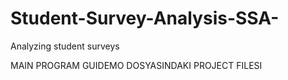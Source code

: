# Student-Survey-Analysis-SSA-
Analyzing student surveys

MAIN PROGRAM GUIDEMO DOSYASINDAKI PROJECT FILESI
